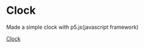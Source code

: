 # Clock
Made a simple clock with p5.js(javascript framework)

[Clock](https://asc4asc.github.io/Clock/)
